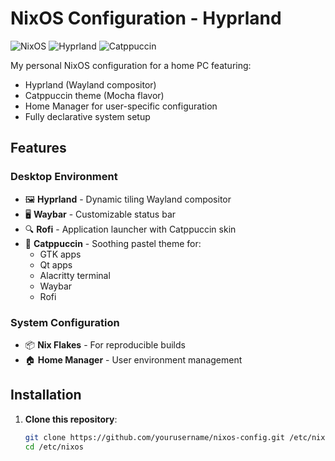 # NixOS Configuration - Hyprland

![NixOS](https://img.shields.io/badge/NixOS-23.11-blue.svg?logo=nixos&logoColor=white)
![Hyprland](https://img.shields.io/badge/Window_Manager-Hyprland-blueviolet)
![Catppuccin](https://img.shields.io/badge/Theme-Catppuccin-ff69b4)

My personal NixOS configuration for a home PC featuring:
- Hyprland (Wayland compositor)
- Catppuccin theme (Mocha flavor)
- Home Manager for user-specific configuration
- Fully declarative system setup

## Features

### Desktop Environment
- 🖼️ **Hyprland** - Dynamic tiling Wayland compositor
- 🖥️ **Waybar** - Customizable status bar
- 🔍 **Rofi** - Application launcher with Catppuccin skin
- 🎨 **Catppuccin** - Soothing pastel theme for:
  - GTK apps
  - Qt apps
  - Alacritty terminal
  - Waybar
  - Rofi

### System Configuration
- 📦 **Nix Flakes** - For reproducible builds
- 🏠 **Home Manager** - User environment management

## Installation

1. **Clone this repository**:
   ```bash
   git clone https://github.com/yourusername/nixos-config.git /etc/nixos
   cd /etc/nixos
